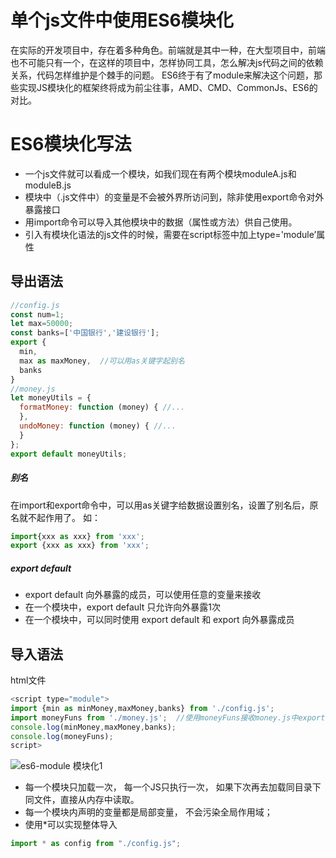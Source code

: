 # 单个js文件中使用ES6模块化

在实际的开发项目中，存在着多种角色。前端就是其中一种，在大型项目中，前端也不可能只有一个，在这样的项目中，怎样协同工具，怎么解决js代码之间的依赖关系，代码怎样维护是个棘手的问题。
ES6终于有了module来解决这个问题，那些实现JS模块化的框架终将成为前尘往事，AMD、CMD、CommonJs、ES6的对比。

# ES6模块化写法

- 一个js文件就可以看成一个模块，如我们现在有两个模块moduleA.js和moduleB.js
- 模块中（.js文件中）的变量是不会被外界所访问到，除非使用export命令对外暴露接口
- 用import命令可以导入其他模块中的数据（属性或方法）供自己使用。
- 引入有模块化语法的js文件的时候，需要在script标签中加上type='module’属性

## 导出语法

```javascript
//config.js
const num=1;
let max=50000;
const banks=['中国银行','建设银行'];
export {
  min,
  max as maxMoney,	//可以用as关键字起别名
  banks
}
//money.js
let moneyUtils = {
  formatMoney: function (money) { //...
  },
  undoMoney: function (money) { //...
  }
};
export default moneyUtils; 
```

##### 别名

在import和export命令中，可以用as关键字给数据设置别名，设置了别名后，原名就不起作用了。
如：

```javascript
import{xxx as xxx} from 'xxx';
export {xxx as xxx} from 'xxx';
```

##### export default

- export default 向外暴露的成员，可以使用任意的变量来接收
- 在一个模块中，export default 只允许向外暴露1次
- 在一个模块中，可以同时使用 export default 和 export 向外暴露成员

## 导入语法

html文件

```javascript
<script type="module">
import {min as minMoney,maxMoney,banks} from './config.js';
import moneyFuns from './money.js';  //使用moneyFuns接收money.js中export default的数据
console.log(minMoney,maxMoney,banks);
console.log(moneyFuns);
script>
```

![es6-module 模块化1](https://res-static.hc-cdn.cn/fms/img/a4f2d54f9b2811380ee4b23c058981af1623934680224.png)

- 每一个模块只加载一次， 每一个JS只执行一次， 如果下次再去加载同目录下同文件，直接从内存中读取。
- 每一个模块内声明的变量都是局部变量， 不会污染全局作用域；
- 使用*可以实现整体导入

```javascript
import * as config from "./config.js";
```
